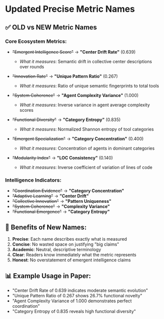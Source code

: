 # Updated Precise Metric Names

## ✅ OLD vs NEW Metric Names

### Core Ecosystem Metrics:
- ~~"Emergent Intelligence Score"~~ → **"Center Drift Rate"** (0.639)
  - *What it measures*: Semantic drift in collective center descriptions over rounds

- ~~"Innovation Rate"~~ → **"Unique Pattern Ratio"** (0.267) 
  - *What it measures*: Ratio of unique semantic fingerprints to total tools

- ~~"System Coherence"~~ → **"Agent Complexity Variance"** (1.000)
  - *What it measures*: Inverse variance in agent average complexity scores

- ~~"Functional Diversity"~~ → **"Category Entropy"** (0.835)
  - *What it measures*: Normalized Shannon entropy of tool categories

- ~~"Emergent Specialization"~~ → **"Category Concentration"** (0.400)
  - *What it measures*: Concentration of agents in dominant categories

- ~~"Modularity Index"~~ → **"LOC Consistency"** (0.140)
  - *What it measures*: Inverse coefficient of variation of lines of code

### Intelligence Indicators:
- ~~"Coordination Evidence"~~ → **"Category Concentration"**
- ~~"Adaptive Learning"~~ → **"Center Drift"**  
- ~~"Collective Innovation"~~ → **"Pattern Uniqueness"**
- ~~"System Coherence"~~ → **"Complexity Variance"**
- ~~"Functional Emergence"~~ → **"Category Entropy"**

## 🎯 Benefits of New Names:
1. **Precise**: Each name describes exactly what is measured
2. **Concise**: No wasted space on justifying "big claims"
3. **Academic**: Neutral, descriptive terminology
4. **Clear**: Readers know immediately what the metric represents
5. **Honest**: No overstatement of emergent intelligence claims

## 📊 Example Usage in Paper:
- "Center Drift Rate of 0.639 indicates moderate semantic evolution"
- "Unique Pattern Ratio of 0.267 shows 26.7% functional novelty"
- "Agent Complexity Variance of 1.000 demonstrates perfect coordination"
- "Category Entropy of 0.835 reveals high functional diversity"
